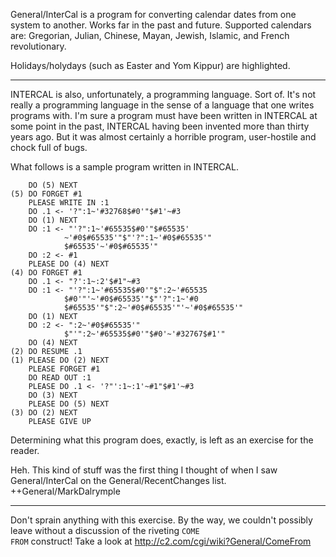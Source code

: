 General/InterCal is a program for converting calendar dates from one system to another. Works far in the past and future. Supported calendars are: Gregorian, Julian, Chinese, Mayan, Jewish, Islamic, and French revolutionary.

Holidays/holydays (such as Easter and Yom Kippur) are highlighted.

----

INTERCAL is also, unfortunately, a programming language. Sort of. It's not really a programming language in the sense of a language that one writes programs with. I'm sure a program must have been written in INTERCAL at some point in the past, INTERCAL having been invented more than thirty years ago. But it was almost certainly a horrible program, user-hostile and chock full of bugs.

What follows is a sample program written in INTERCAL.
    
        DO (5) NEXT
    (5) DO FORGET #1
        PLEASE WRITE IN :1
        DO .1 <- '?":1~'#32768$#0'"$#1'~#3
        DO (1) NEXT
        DO :1 <- "'?":1~'#65535$#0'"$#65535'
                ~'#0$#65535'"$"'?":1~'#0$#65535'"
                $#65535'~'#0$#65535'"
        DO :2 <- #1
        PLEASE DO (4) NEXT
    (4) DO FORGET #1
        DO .1 <- "?':1~:2'$#1"~#3
        DO :1 <- "'?":1~'#65535$#0'"$":2~'#65535
                $#0'"'~'#0$#65535'"$"'?":1~'#0
                $#65535'"$":2~'#0$#65535'"'~'#0$#65535'"
        DO (1) NEXT
        DO :2 <- ":2~'#0$#65535'"
                $"'":2~'#65535$#0'"$#0'~'#32767$#1'"
        DO (4) NEXT
    (2) DO RESUME .1
    (1) PLEASE DO (2) NEXT
        PLEASE FORGET #1
        DO READ OUT :1
        PLEASE DO .1 <- '?"':1~:1'~#1"$#1'~#3
        DO (3) NEXT
        PLEASE DO (5) NEXT
    (3) DO (2) NEXT
        PLEASE GIVE UP


Determining what this program does, exactly, is left as an exercise for the reader.

Heh.  This kind of stuff was the first thing I thought of when I saw General/InterCal on the General/RecentChanges list. ++General/MarkDalrymple

----

Don't sprain anything with this exercise. 
By the way, we couldn't possibly leave without a discussion of the riveting <code>COME FROM</code> construct! 
Take a look at http://c2.com/cgi/wiki?General/ComeFrom
